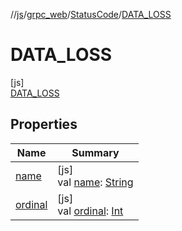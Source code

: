 //[js](../../../../index.md)/[grpc_web](../../index.md)/[StatusCode](../index.md)/[DATA_LOSS](index.md)

# DATA_LOSS

[js]\
[DATA_LOSS](index.md)

## Properties

| Name | Summary |
|---|---|
| [name](../-u-n-k-n-o-w-n/index.md#-372974862%2FProperties%2F234436643) | [js]<br>val [name](../-u-n-k-n-o-w-n/index.md#-372974862%2FProperties%2F234436643): [String](https://kotlinlang.org/api/latest/jvm/stdlib/kotlin/-string/index.html) |
| [ordinal](../-u-n-k-n-o-w-n/index.md#-739389684%2FProperties%2F234436643) | [js]<br>val [ordinal](../-u-n-k-n-o-w-n/index.md#-739389684%2FProperties%2F234436643): [Int](https://kotlinlang.org/api/latest/jvm/stdlib/kotlin/-int/index.html) |
